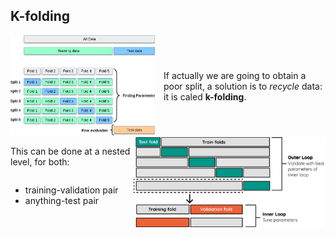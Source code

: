 ## K-folding

<div style="display: flex">
  <div style="width: 110%; margin-right: 1em">
    <img src="assets/kfolding.png" alt="k-folding">
  </div>
  <div style="display: flex; flex-direction: column; justify-content: center">
    <p>
      If actually we are going to obtain a poor split, a solution is to <em>recycle</em>
      data: it is caled <strong>k-folding</strong>.
    </p>
  </div>
</div>
<div style="display: flex">
  <div style="display: flex; flex-direction: column; justify-content: center">
    <p>
      This can be done at a nested level, for both:
      <ul>
        <li>training-validation pair</li>
        <li>anything-test pair</li>
      </ul>
    </p>
  </div>
  <div style="width: 90%">
    <img src="assets/nested-kfolding.png" alt="nested k-folding">
  </div>
</div>
